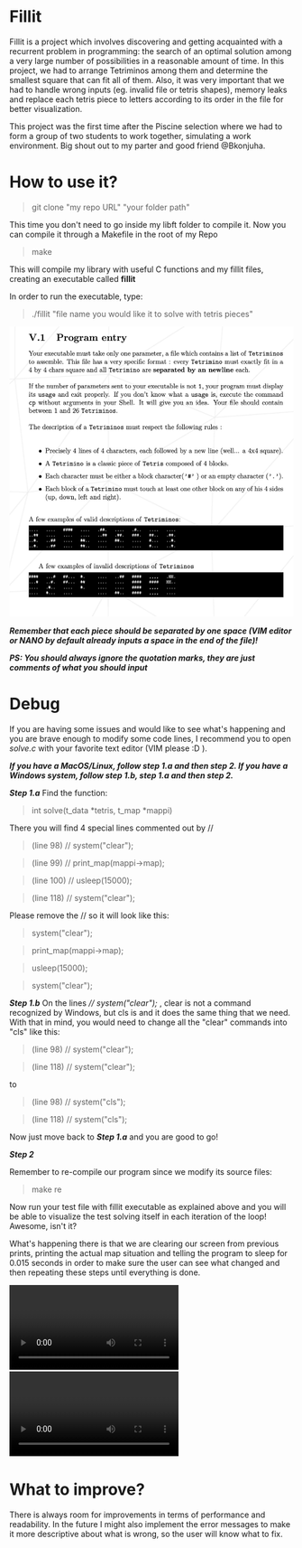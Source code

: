 # Fillit

Fillit is a project which involves discovering and getting acquainted with a recurrent problem in programming:
the search of an optimal solution among a very large number of possibilities in a reasonable amount of time. 
In this project, we had to arrange Tetriminos among them and determine the smallest square that can fit all of them.
Also, it was very important that we had to handle wrong inputs (eg. invalid file or tetris shapes), memory leaks and replace
each tetris piece to letters according to its order in the file for better visualization.

This project was the first time after the Piscine selection where we had to form a group of two students to work together,
simulating a work environment. Big shout out to my parter and good friend @Bkonjuha.

# How to use it?

> git clone "my repo URL" "your folder path"

This time you don't need to go inside my libft folder to compile it. Now you can compile it through a Makefile in the root of my Repo
> make

This will compile my library with useful C functions and my fillit files, creating an executable called **fillit**

In order to run the executable, type:
> ./fillit "file name you would like it to solve with tetris pieces"

![Image of Subject](https://github.com/MuSuareZ/Fillit/blob/master/img/subject.png)

***Remember that each piece should be separated by one space (VIM editor or NANO by default already inputs a space in the end of the file)!***

***PS: You should always ignore the quotation marks, they are just comments of what you should input***

# Debug

If you are having some issues and would like to see what's happening and you are brave enough to modify some code lines,
I recommend you to open *solve.c* with your favorite text editor (VIM please :D ).

***If you have a MacOS/Linux, follow step 1.a and then step 2. If you have a Windows system, follow step 1.b, step 1.a and then step 2.***

***Step 1.a***
Find the function:
> int   solve(t_data *tetris, t_map *mappi)

There you will find 4 special lines commented out by //
> (line 98) // system("clear");

> (line 99) // print_map(mappi->map);

> (line 100) // usleep(15000);

> (line 118) // system("clear");

Please remove the // so it will look like this:
> system("clear");

> print_map(mappi->map);

> usleep(15000);

> system("clear");

***Step 1.b***
On the lines *// system("clear");* , clear is not a command recognized by Windows, but cls is and it does the same thing that we need.
With that in mind, you would need to change all the "clear" commands into "cls" like this:

> (line 98) // system("clear");

> (line 118) // system("clear");

to

> (line 98) // system("cls");

> (line 118) // system("cls");

Now just move back to ***Step 1.a*** and you are good to go!

***Step 2***

Remember to re-compile our program since we modify its source files:
> make re

Now run your test file with fillit executable as explained above and you will be able to visualize the test solving itself
in each iteration of the loop! Awesome, isn't it?

What's happening there is that we are clearing our screen from previous prints, printing the actual map situation and telling the program to sleep for 0.015 seconds
in order to make sure the user can see what changed and then repeating these steps until everything is done.

![Image of Subject](https://github.com/MuSuareZ/Fillit/blob/master/img/debugon.mov)
![Image of Subject](https://github.com/MuSuareZ/Fillit/blob/master/img/debugoff.mov)

# What to improve?

There is always room for improvements in terms of performance and readability. In the future I might also implement the
error messages to make it more descriptive about what is wrong, so the user will know what to fix.
